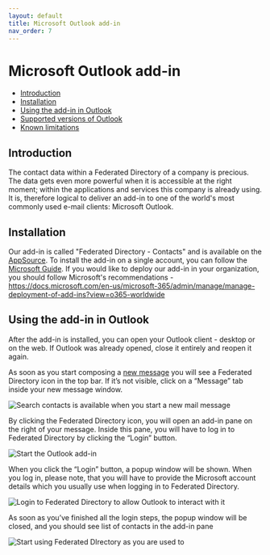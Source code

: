 ```yaml
---
layout: default
title: Microsoft Outlook add-in
nav_order: 7
---
```


# Microsoft Outlook add-in

- [Introduction](#introduction)
- [Installation](#installation)
- [Using the add-in in Outlook](#using-the-add-in-in-outlook)
- [Supported versions of Outlook](#supported-versions-of-outlook)
- [Known limitations](#known-limitations)

## Introduction

The contact data within a Federated Directory of a company is precious. The data gets even more powerful when it is accessible at the right moment; within the applications and services this company is already using. It is, therefore logical to deliver an add-in to one of the world's most commonly used e-mail clients: Microsoft Outlook.

## Installation

Our add-in is called "Federated Directory - Contacts" and is available on the [AppSource](https://appsource.microsoft.com/en-us/product/office/WA200001432?tab=Overview).
To install the add-in on a single account, you can follow the [Microsoft Guide](https://support.office.com/en-us/article/get-an-office-add-in-for-outlook-1ee261f9-49bf-4ba6-b3e2-2ba7bcab64c8).
If you would like to deploy our add-in in your organization, you should follow Microsoft's recommendations - https://docs.microsoft.com/en-us/microsoft-365/admin/manage/manage-deployment-of-add-ins?view=o365-worldwide

## Using the add-in in Outlook

After the add-in is installed, you can open your Outlook client - desktop or on the web. If Outlook was already opened, close it entirely and reopen it again.

As soon as you start composing a [new message](https://support.office.com/en-us/article/create-an-email-message-147208af-ca8e-4cdf-b71f-77ba81a54069) you will see a Federated Directory icon in the top bar. If it’s not visible, click on a “Message” tab inside your new message window.

<img src="../../assets/images/microsoft-outlook-using-add-in-step-1.png" alt="Search contacts is available when you start a new mail message"/>

By clicking the Federated Directory icon, you will open an add-in pane on the right of your message. Inside this pane, you will have to log in to Federated Directory by clicking the “Login” button.

<img src="../../assets/images/microsoft-outlook-using-add-in-step-2.png" alt="Start the Outlook add-in"/>

When you click the “Login” button, a popup window will be shown. When you log in, please note, that you will have to provide the Microsoft account details which you usually use when logging in to Federated Directory.

<img src="../../assets/images/microsoft-outlook-using-add-in-step-3.png" alt="Login to Federated Directory to allow Outlook to interact with it"/>

As soon as you’ve finished all the login steps, the popup window will be closed, and you should see list of contacts in the add-in pane

<img src="../../assets/images/microsoft-outlook-using-add-in-step-4.png" alt="Start using Federated DIrectory as you are used to"/>
